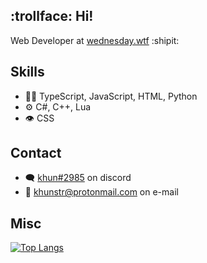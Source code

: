 ## :trollface: Hi!

Web Developer at [wednesday.wtf](wednesday.wtf) :shipit:

## Skills
- 👨‍💻 TypeScript, JavaScript, HTML, Python
- ⚙️ C#, C++, Lua
- 👁️ CSS

## Contact
- 🗨️ [khun#2985](khun#2985) on discord
- :email: [khunstr@protonmail.com](mailto:khunstr@protonmail.com) on e-mail

## Misc
[![Top Langs](https://github-readme-stats.vercel.app/api/top-langs/?username=glowesp&theme=transparent)](https://github.com/anuraghazra/github-readme-stats)

